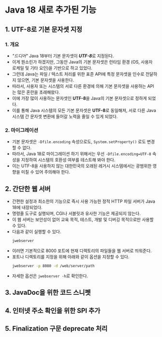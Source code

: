 # **Java 18 새로 추가된 기능**
## **1. UTF-8로 기본 문자셋 지정**
### 1. 개요
  - *"드디어"* Java 18부터 기본 문자셋이 ***UTF-8***로 지정된다.
  - 이게 뭔소린가 하겠지만, 그동안 Java의 기본 문자셋은 런타임 환경 (OS, 사용자 로케일 및 기타 요인)을 기반으로 하고 있었다.
  - 그런데 Java는 파일 / 텍스트 처리를 위한 표준 API에 특정 문자셋을 인수로 전달하지 않으면, 기본 문자셋을 사용한다.
  - 따라서, 사용자 또는 시스템의 서로 다른 환경에 의해 기본 문자셋을 사용하는 API는 많은 혼란을 초래해왔다.
  - 이에 가장 많이 사용하는 문자셋인 **UTF-8**을 Java의 기본 문자셋으로 정하게 되었다.
  - 이를 통해 Java 시스템의 모든 기본 문자셋은 **UTF-8**로 동일해져, 서로 다른  Java 시스템 간 문자셋 변환에 들어갈 노력을 줄일 수 있게 되었다.

### 2. 마이그레이션
  - 기본 문자셋은 `-Dfile.encoding` 속성으로도, `System.setProperty()` 로도 변경할 수 없다.
  - 따라서, Java 18로 마이그레이션 하기 위해서는 우선 `-Dfile.encoding=UTF-8` 속성을 지정하여 시스템의 호환성 여부를 테스트해 봐야 한다.
  - 이는 UTF-8을 사용하지 않는 대한민국의 오래된 레거시 시스템에서는 광범위한 영향을 미칠 수 있어 주의해야 한다.

## **2. 간단한 웹 서버**
- 간편한 설정과 최소한의 기능으로 즉시 사용 가능한 정적 HTTP 파일 서버가 Java 18에 내장되었다.
- 명령줄 도구로 실행되며, CGI나 서블릿과 유사한 기능은 제공되지 않는다.
- 이 웹 서버는 보안성이 없어 교육 목적, 테스트, 개발 및 디버깅 목적으로만 사용할 수 있다.
- 다음과 같이 실행할 수 있다.
    ~~~bash
    jwebserver
    ~~~
- 이러면 기본적으로 8000 포트에 현재 디렉토리의 파일들을 웹 서버로 띄워준다.
- 포트나 디렉토리를 지정을 위해 아래와 같이 옵션을 지정할 수 있다.
   ~~~bash
   jwebserver -p 8080 -d /web/server/path
   ~~~
- 자세한 옵션은 `jwebserver -h`로 확인한다.

## **3. JavaDoc을 위한 코드 스니펫**

## **4. 인터넷 주소 확인을 위한 SPI 추가**

## **5. Finalization 구문 deprecate 처리**
